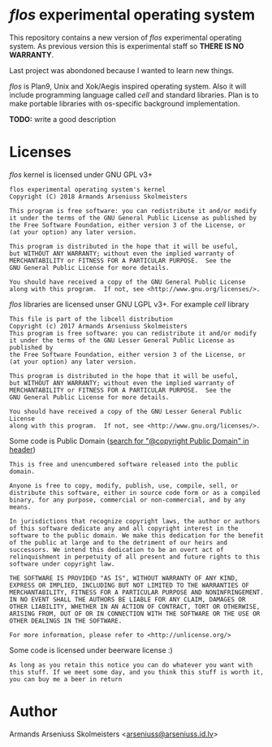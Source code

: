# _flos_  experimental operating system

This repository contains a new version of _flos_ experimental operating system. As previous  version this is experimental staff so **THERE IS NO WARRANTY**.

Last project was abondoned because I wanted to learn new things.

_flos_ is Plan9, Unix and Xok/Aegis inspired operating system. Also it will include programming language called _cell_ and standard libraries. 
Plan is to make portable libraries with os-specific background implementation.

**TODO:** write a good description

# Licenses

_flos_ kernel is licensed under GNU GPL v3+

	flos experimental operating system's kernel
	Copyright (C) 2018 Armands Arseniuss Skolmeisters

	This program is free software: you can redistribute it and/or modify
	it under the terms of the GNU General Public License as published by
	the Free Software Foundation, either version 3 of the License, or
	(at your option) any later version.

	This program is distributed in the hope that it will be useful,
	but WITHOUT ANY WARRANTY; without even the implied warranty of
	MERCHANTABILITY or FITNESS FOR A PARTICULAR PURPOSE.  See the
	GNU General Public License for more details.

	You should have received a copy of the GNU General Public License
	along with this program.  If not, see <http://www.gnu.org/licenses/>.

_flos_ libraries are licensed unser GNU LGPL v3+. For example _cell_ library

	This file is part of the libcell distribution
	Copyright (c) 2017 Armands Arseniuss Skolmeisters
	This program is free software: you can redistribute it and/or modify
	it under the terms of the GNU Lesser General Public License as published by
	the Free Software Foundation, either version 3 of the License, or
	(at your option) any later version.

	This program is distributed in the hope that it will be useful,
	but WITHOUT ANY WARRANTY; without even the implied warranty of
	MERCHANTABILITY or FITNESS FOR A PARTICULAR PURPOSE.  See the
	GNU General Public License for more details.

	You should have received a copy of the GNU Lesser General Public License
	along with this program.  If not, see <http://www.gnu.org/licenses/>.

Some code is Public Domain ([search for "@copyright Public Domain" in header](https://github.com/arseniuss/flos/search?q=%40copyright+Public+Domain&type=Code))

    This is free and unencumbered software released into the public domain.

    Anyone is free to copy, modify, publish, use, compile, sell, or
    distribute this software, either in source code form or as a compiled
    binary, for any purpose, commercial or non-commercial, and by any
    means.

    In jurisdictions that recognize copyright laws, the author or authors
    of this software dedicate any and all copyright interest in the
    software to the public domain. We make this dedication for the benefit
    of the public at large and to the detriment of our heirs and
    successors. We intend this dedication to be an overt act of
    relinquishment in perpetuity of all present and future rights to this
    software under copyright law.

    THE SOFTWARE IS PROVIDED "AS IS", WITHOUT WARRANTY OF ANY KIND,
    EXPRESS OR IMPLIED, INCLUDING BUT NOT LIMITED TO THE WARRANTIES OF
    MERCHANTABILITY, FITNESS FOR A PARTICULAR PURPOSE AND NONINFRINGEMENT.
    IN NO EVENT SHALL THE AUTHORS BE LIABLE FOR ANY CLAIM, DAMAGES OR
    OTHER LIABILITY, WHETHER IN AN ACTION OF CONTRACT, TORT OR OTHERWISE,
    ARISING FROM, OUT OF OR IN CONNECTION WITH THE SOFTWARE OR THE USE OR
    OTHER DEALINGS IN THE SOFTWARE.

    For more information, please refer to <http://unlicense.org/>

Some code is licensed under beerware license :)

    As long as you retain this notice you can do whatever you want with
    this stuff. If we meet some day, and you think this stuff is worth it,
    you can buy me a beer in return

# Author


Armands Arseniuss Skolmeisters <[arseniuss@arseniuss.id.lv](mailto:arseniuss@arseniuss.id.lv)>